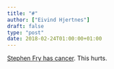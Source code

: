 ```yaml
---
title: "#"
author: ["Eivind Hjertnes"]
draft: false
type: "post"
date: 2018-02-24T01:00:00+01:00
---
```


[Stephen Fry has
cancer](http://www.stephenfry.com/2018/02/mischievous/). This hurts.
